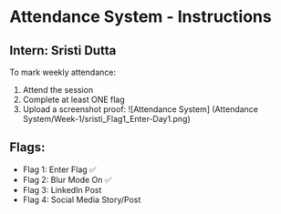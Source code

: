 
# Attendance System - Instructions

## Intern: Sristi Dutta

To mark weekly attendance:
1. Attend the session
2. Complete at least ONE flag
3. Upload a screenshot proof: ![Attendance System] (Attendance System/Week-1/sristi_Flag1_Enter-Day1.png)

## Flags:
- Flag 1: Enter Flag ✅
- Flag 2: Blur Mode On ✅
- Flag 3: LinkedIn Post 
- Flag 4: Social Media Story/Post
